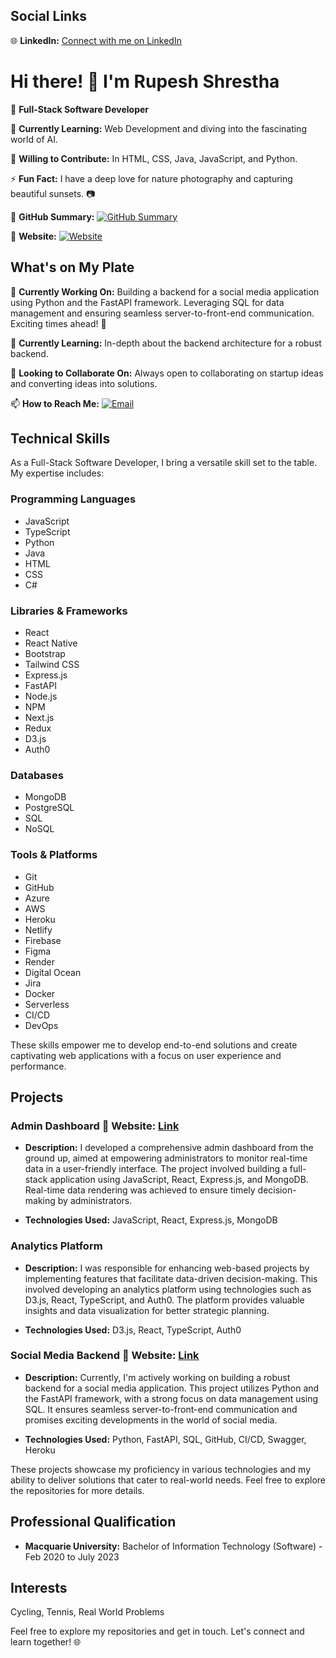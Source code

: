 ## Social Links

🌐 **LinkedIn:** [Connect with me on LinkedIn](https://www.linkedin.com/in/rupeshshresthas)

# Hi there! 👋 I'm Rupesh Shrestha

🚀 **Full-Stack Software Developer**

🌱 **Currently Learning:** Web Development and diving into the fascinating world of AI.

👯 **Willing to Contribute:** In HTML, CSS, Java, JavaScript, and Python.

⚡ **Fun Fact:** I have a deep love for nature photography and capturing beautiful sunsets. 📷

🔗 **GitHub Summary:** [![GitHub Summary](https://img.shields.io/badge/GitHub-Summary-brightgreen)](https://profile-summary-for-github.com/user/rupesh110)

🔗 **Website:** [![Website](https://img.shields.io/badge/Check%20out%20my%20website-brightgreen)](https://rupeshdev.netlify.app)

## What's on My Plate

🔭 **Currently Working On:** Building a backend for a social media application using Python and the FastAPI framework. Leveraging SQL for data management and ensuring seamless server-to-front-end communication. Exciting times ahead! 🚀

🌱 **Currently Learning:** In-depth about the backend architecture for a robust backend.

👯 **Looking to Collaborate On:** Always open to collaborating on startup ideas and converting ideas into solutions.

📫 **How to Reach Me:** [![Email](https://img.shields.io/badge/Email-rupeshshrestha2537%40gmail.com-red)](mailto:rupeshshrestha2537@gmail.com)

## Technical Skills

As a Full-Stack Software Developer, I bring a versatile skill set to the table. My expertise includes:

### Programming Languages
- JavaScript
- TypeScript
- Python
- Java
- HTML
- CSS
- C#

### Libraries & Frameworks
- React
- React Native
- Bootstrap
- Tailwind CSS
- Express.js
- FastAPI
- Node.js
- NPM
- Next.js
- Redux
- D3.js
- Auth0

### Databases
- MongoDB
- PostgreSQL
- SQL
- NoSQL

### Tools & Platforms
- Git
- GitHub
- Azure
- AWS 
- Heroku
- Netlify
- Firebase
- Figma
- Render
- Digital Ocean
- Jira
- Docker
- Serverless
- CI/CD
- DevOps

These skills empower me to develop end-to-end solutions and create captivating web applications with a focus on user experience and performance.

## Projects

### Admin Dashboard 🔗 **Website:** [Link](https://admin-frontend-56da.onrender.com/)

- **Description:** I developed a comprehensive admin dashboard from the ground up, aimed at empowering administrators to monitor real-time data in a user-friendly interface. The project involved building a full-stack application using JavaScript, React, Express.js, and MongoDB. Real-time data rendering was achieved to ensure timely decision-making by administrators.

- **Technologies Used:** JavaScript, React, Express.js, MongoDB

### Analytics Platform

- **Description:** I was responsible for enhancing web-based projects by implementing features that facilitate data-driven decision-making. This involved developing an analytics platform using technologies such as D3.js, React, TypeScript, and Auth0. The platform provides valuable insights and data visualization for better strategic planning.

- **Technologies Used:** D3.js, React, TypeScript, Auth0

### Social Media Backend 🔗 **Website:** [Link](https://rpesh.store/docs)

- **Description:** Currently, I'm actively working on building a robust backend for a social media application. This project utilizes Python and the FastAPI framework, with a strong focus on data management using SQL. It ensures seamless server-to-front-end communication and promises exciting developments in the world of social media.

- **Technologies Used:** Python, FastAPI, SQL, GitHub, CI/CD, Swagger, Heroku

These projects showcase my proficiency in various technologies and my ability to deliver solutions that cater to real-world needs. Feel free to explore the repositories for more details.

## Professional Qualification

- **Macquarie University:** Bachelor of Information Technology (Software) - Feb 2020 to July 2023

## Interests

Cycling, Tennis, Real World Problems

Feel free to explore my repositories and get in touch. Let's connect and learn together! 🌐
